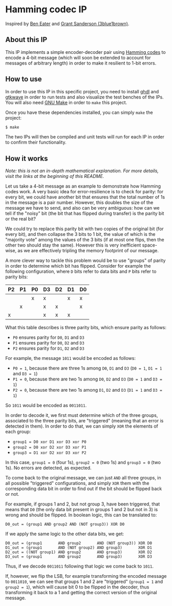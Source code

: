 # Hamming codec IP

Inspired by [Ben Eater](https://www.youtube.com/watch?v=h0jloehRKas&ab_channel=BenEater) and
[Grant Sanderson (3blue1brown)](https://www.youtube.com/watch?v=X8jsijhllIA&ab_channel=3Blue1Brown).


## About this IP

This IP implements a simple encoder-decoder pair using [Hamming codes](https://en.wikipedia.org/wiki/Hamming_code) to
encode a 4-bit message (which will soon be extended to account for messages of arbitrary length) in order to make it
resilient to 1-bit errors.


## How to use

In order to use this IP in this specific project, you need to install [ghdl](http://ghdl.free.fr/) and
[gtkwave](http://gtkwave.sourceforge.net/) in order to run tests and also visualize the test benches of the IPs. You
will also need [GNU Make](https://www.gnu.org/software/make/) in order to `make` this project.

Once you have these dependencies installed, you can simply `make` the project:

```bash
$ make
```

The two IPs will then be compiled and unit tests will run for each IP in order to confirm their functionality.


## How it works

_Note: this is not an in-depth mathematical explanation. For more details, visit the links at the beginning of this
README._

Let us take a 4-bit message as an example to demonstrate how Hamming codes work. A very basic idea for error-resilience
is to check for parity: for every bit, we could have another bit that ensures that the total number of 1s in the 
message is a pair number. However, this doubles the size of the message we have to send, and also can be very
ambiguous: how can we tell if the "noisy" bit (the bit that has flipped during transfer) is the parity bit or the real
bit?

We could try to replace this parity bit with two copies of the original bit (for every bit), and then collapse the 3
bits to 1 bit, the value of which is the "majority vote" among the values of the 3 bits (if at most one flips, then the
other two should stay the same). However this is very inefficient space-wise, as we are effectively tripling the memory
footprint of our message.

A more clever way to tackle this problem would be to use "groups" of parity in order to determine which bit has
flipped. Consider for example the following configuration, where `D` bits refer to data bits and `P` bits refer to
parity bits:

| P2 | P1 | P0 | D3 | D2 | D1 | D0 |
|----|----|----|----|----|----|----|
|    |    | x  | x  |    | x  | x  |
|    | x  |    | x  | x  |    | x  |
| x  |    |    | x  | x  | x  |    |

What this table describes is three parity bits, which ensure parity as follows:

- `P0` ensures parity for `D0`, `D1` and `D3`
- `P1` ensures parity for `D0`, `D2` and `D3`
- `P2` ensures parity for `D1`, `D2` and `D3`

For example, the message `1011` would be encoded as follows:

- `P0 = 1`, because there are three 1s among `D0`, `D1` and `D3` (`D0 = 1`, `D1 = 1` and `D3 = 1`)
- `P1 = 0`, because there are two 1s among `D0`, `D2` and `D3` (`D0 = 1` and `D3 = 1`)
- `P2 = 0`, because there are two 1s among `D1`, `D2` and `D3` (`D1 = 1` and `D3 = 1`)

So `1011` would be encoded as `0011011`.

In order to decode it, we first must determine which of the three groups, associated to the three parity bits, are
"triggered" (meaning that an error is detected in them). In order to do that, we can simply `XOR` the elements of each
group:

- `group1 = D0 xor D1 xor D3 xor P0`
- `group2 = D0 xor D2 xor D3 xor P1`
- `group3 = D1 xor D2 xor D3 xor P2`

In this case, `group1 = 0` (four 1s), `group2 = 0` (two 1s) and `group3 = 0` (two 1s). No errors are detected, as
expected.

To come back to the original message, we can just `AND` all three groups, in all possible "triggered" configurations,
and simply `XOR` them with the corresponding data bit in order to find out if the bit should be flipped back or not.

For example, if groups 1 and 2, but not group 3, have been triggered, that means that `D0` (the only data bit present
in groups 1 and 2 but not in 3) is wrong and should be flipped. In boolean logic, this can be translated to:

```
D0_out = (group1 AND group2 AND (NOT group3)) XOR D0
```

If we apply the same logic to the other data bits, we get:
```
D0_out = (group1       AND group2       AND (NOT group3)) XOR D0
D1_out = (group1       AND (NOT group2) AND group3)       XOR D1
D2_out = ((NOT group1) AND group2       AND group3)       XOR D2
D3_out = (group1       AND group2       AND group3)       XOR D3
```

Thus, if we decode `0011011` following that logic we come back to `1011`.

If, however, we flip the LSB, for example transforming the encoded message to `0011010`, we can see that groups 1 and 2
are "triggered" (`group1 = 1` and `group2 = 1`), which will cause bit 0 to be flipped in the decoder, thus transforming
it back to a 1 and getting the correct version of the original message.
